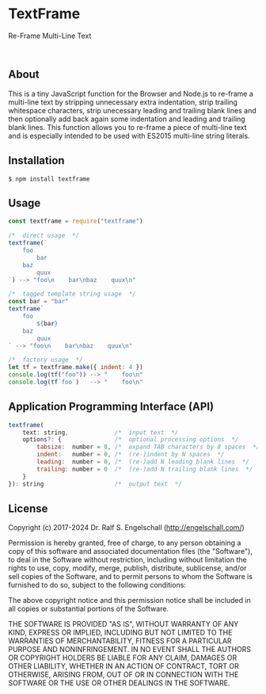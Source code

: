 
TextFrame
=========

Re-Frame Multi-Line Text

<p/>
<img src="https://nodei.co/npm/textframe.png?downloads=true&stars=true" alt=""/>

<p/>
<img src="https://david-dm.org/rse/textframe.png" alt=""/>

About
-----

This is a tiny JavaScript function for the Browser and Node.js to
re-frame a multi-line text by stripping unnecessary extra indentation,
strip trailing whitespace characters, strip unecessary leading and
trailing blank lines and then optionally add back again some indentation
and leading and trailing blank lines. This function allows you to
re-frame a piece of multi-line text and is especially intended to be
used with ES2015 multi-line string literals.

Installation
------------

```shell
$ npm install textframe
```

Usage
-----

```js
const textframe = require("textframe")

/*  direct usage  */
textframe(`
    foo
        bar
    baz
        quux
`) --> "foo\n    bar\nbaz    quux\n"

/*  tagged template string usage  */
const bar = "bar"
textframe`
    foo
        ${bar}
    baz
        quux
` --> "foo\n    bar\nbaz    quux\n"

/*  factory usage  */
let tf = textframe.make({ indent: 4 })
console.log(tf("foo")) --> "    foo\n"
console.log(tf`foo`)   --> "    foo\n"
```

Application Programming Interface (API)
---------------------------------------

```js
textframe(
    text: string,             /*  input text  */
    options?: {               /*  optional processing options  */
        tabsize:  number = 8, /*  expand TAB characters by 8 spaces  */
        indent:   number = 0, /*  (re-)indent by N spaces  */
        leading:  number = 0, /*  (re-)add N leading blank lines  */
        trailing: number = 0  /*  (re-)add N trailing blank lines  */
    }
}): string                    /*  output text  */
```

License
-------

Copyright (c) 2017-2024 Dr. Ralf S. Engelschall (http://engelschall.com/)

Permission is hereby granted, free of charge, to any person obtaining
a copy of this software and associated documentation files (the
"Software"), to deal in the Software without restriction, including
without limitation the rights to use, copy, modify, merge, publish,
distribute, sublicense, and/or sell copies of the Software, and to
permit persons to whom the Software is furnished to do so, subject to
the following conditions:

The above copyright notice and this permission notice shall be included
in all copies or substantial portions of the Software.

THE SOFTWARE IS PROVIDED "AS IS", WITHOUT WARRANTY OF ANY KIND,
EXPRESS OR IMPLIED, INCLUDING BUT NOT LIMITED TO THE WARRANTIES OF
MERCHANTABILITY, FITNESS FOR A PARTICULAR PURPOSE AND NONINFRINGEMENT.
IN NO EVENT SHALL THE AUTHORS OR COPYRIGHT HOLDERS BE LIABLE FOR ANY
CLAIM, DAMAGES OR OTHER LIABILITY, WHETHER IN AN ACTION OF CONTRACT,
TORT OR OTHERWISE, ARISING FROM, OUT OF OR IN CONNECTION WITH THE
SOFTWARE OR THE USE OR OTHER DEALINGS IN THE SOFTWARE.

